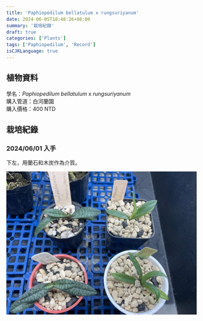 ```yaml
---
title: 'Paphiopedilum bellatulum x rungsuriyanum'
date: 2024-06-05T18:48:26+08:00
summary: '栽培紀錄'
draft: true
categories: ['Plants']
tags: ['Paphiopedilum', 'Record']
isCJKLanguage: true
---
```


## 植物資料

學名：*Paphiopedilum bellatulum* x *rungsuriyanum*  
購入管道：白河蘭園  
購入價格：400 NTD  

## 栽培紀錄

### 2024/06/01 入手

下左，用蘭石和木炭作為介質。  

![2024-06-01](./images/2024-06-05.jpg)
